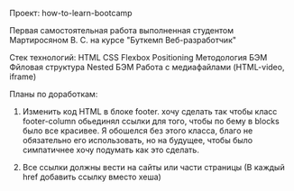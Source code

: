 Проект: how-to-learn-bootcamp

Первая самостоятельная работа выполненная студентом Мартиросяном В. С. на курсе "Буткемп Веб-разработчик"


Стек технологий:
 HTML
 CSS
 Flexbox
 Positioning
 Методология БЭМ
 Фйловая структура Nested БЭМ
 Работа с медиафайлами (HTML-video, iframe)




Планы по доработкам: 
1) Изменить код HTML в блоке footer.
хочу сделать так чтобы класс foоter-column обьединял ссылки для того, чтобы по бему в blocks было все красивее. Я обошелся без этого класса, благо не обязательно его использовать, но на будущее, чтобы было симпатичнее хочу подумать как это сделать.

2) Все ссылки должны вести на сайты или части страницы (В каждый href добавить ссылку вместо хеша)

